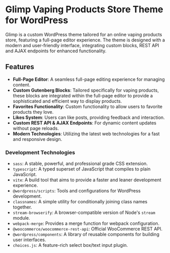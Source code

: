 # Glimp Vaping Products Store Theme for WordPress

Glimp is a custom WordPress theme tailored for an online vaping products store, featuring a full-page editor experience. The theme is designed with a modern and user-friendly interface, integrating custom blocks, REST API and AJAX endpoints for enhanced functionality.

## Features

- **Full-Page Editor**: A seamless full-page editing experience for managing content.
- **Custom Gutenberg Blocks**: Tailored specifically for vaping products, these blocks are integrated within the full-page editor to provide a sophisticated and efficient way to display products.
- **Favorites Functionality**: Custom functionality to allow users to favorite products they love.
- **Likes System**: Users can like posts, providing feedback and interaction.
- **Custom REST API & AJAX Endpoints**: For dynamic content updates without page reloads.
- **Modern Technologies**: Utilizing the latest web technologies for a fast and responsive design.

### Development Technologies

- `sass`: A stable, powerful, and professional grade CSS extension.
- `typescript`: A typed superset of JavaScript that compiles to plain JavaScript.
- `vite`: A build tool that aims to provide a faster and leaner development experience.
- `@wordpress/scripts`: Tools and configurations for WordPress development.
- `classnames`: A simple utility for conditionally joining class names together.
- `stream-browserify`: A browser-compatible version of Node's `stream` module.
- `webpack-merge`: Provides a merge function for webpack configuration.
- `@woocommerce/woocommerce-rest-api`: Official WooCommerce REST API.
- `@wordpress/components`: A library of reusable components for building user interfaces.
- `choices.js`: A feature-rich select box/text input plugin.
